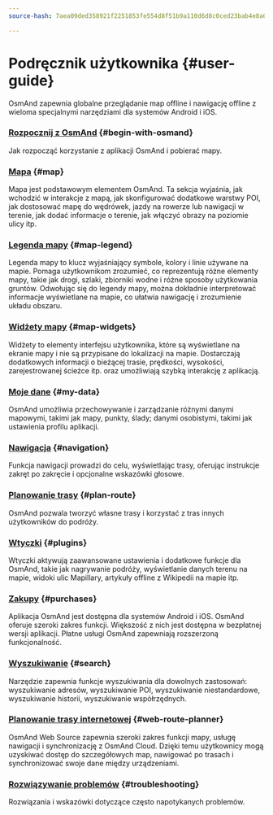 ```yaml
---
source-hash: 7aea09ded358921f2251853fe554d8f51b9a110d6d8c0ced23bab4e8a044c7d3

---
```

# Podręcznik użytkownika {#user-guide}

OsmAnd zapewnia globalne przeglądanie map offline i nawigację offline z wieloma specjalnymi narzędziami dla systemów Android i iOS.


### [Rozpocznij z OsmAnd](./start-with/index.md) {#begin-with-osmand}

Jak rozpocząć korzystanie z aplikacji OsmAnd i pobierać mapy.

### [Mapa](./map/index.md) {#map}

Mapa jest podstawowym elementem OsmAnd. Ta sekcja wyjaśnia, jak wchodzić w interakcje z mapą, jak skonfigurować dodatkowe warstwy POI, jak dostosować mapę do wędrówek, jazdy na rowerze lub nawigacji w terenie, jak dodać informacje o terenie, jak włączyć obrazy na poziomie ulicy itp.

### [Legenda mapy](./map-legend/index.md) {#map-legend}

Legenda mapy to klucz wyjaśniający symbole, kolory i linie używane na mapie. Pomaga użytkownikom zrozumieć, co reprezentują różne elementy mapy, takie jak drogi, szlaki, zbiorniki wodne i różne sposoby użytkowania gruntów. Odwołując się do legendy mapy, można dokładnie interpretować informacje wyświetlane na mapie, co ułatwia nawigację i zrozumienie układu obszaru.

### [Widżety mapy](./widgets/index.md) {#map-widgets}

Widżety to elementy interfejsu użytkownika, które są wyświetlane na ekranie mapy i nie są przypisane do lokalizacji na mapie. Dostarczają dodatkowych informacji o bieżącej trasie, prędkości, wysokości, zarejestrowanej ścieżce itp. oraz umożliwiają szybką interakcję z aplikacją.

### [Moje dane](./personal/index.md) {#my-data}

OsmAnd umożliwia przechowywanie i zarządzanie różnymi danymi mapowymi, takimi jak mapy, punkty, ślady; danymi osobistymi, takimi jak ustawienia profilu aplikacji.

### [Nawigacja](./navigation/index.md) {#navigation}

Funkcja nawigacji prowadzi do celu, wyświetlając trasy, oferując instrukcje zakręt po zakręcie i opcjonalne wskazówki głosowe.


### [Planowanie trasy](./plan-route/index.md) {#plan-route}

OsmAnd pozwala tworzyć własne trasy i korzystać z tras innych użytkowników do podróży.

### [Wtyczki](./plugins/index.md) {#plugins}

Wtyczki aktywują zaawansowane ustawienia i dodatkowe funkcje dla OsmAnd, takie jak nagrywanie podróży, wyświetlanie danych terenu na mapie, widoki ulic Mapillary, artykuły offline z Wikipedii na mapie itp.

### [Zakupy](./purchases/index.md) {#purchases}

Aplikacja OsmAnd jest dostępna dla systemów Android i iOS. OsmAnd oferuje szeroki zakres funkcji. Większość z nich jest dostępna w bezpłatnej wersji aplikacji. Płatne usługi OsmAnd zapewniają rozszerzoną funkcjonalność.

### [Wyszukiwanie](./search/index.md) {#search}

Narzędzie zapewnia funkcje wyszukiwania dla dowolnych zastosowań: wyszukiwanie adresów, wyszukiwanie POI, wyszukiwanie niestandardowe, wyszukiwanie historii, wyszukiwanie współrzędnych.

### [Planowanie trasy internetowej](./web/index.md) {#web-route-planner}

OsmAnd Web Source zapewnia szeroki zakres funkcji mapy, usługę nawigacji i synchronizację z OsmAnd Cloud. Dzięki temu użytkownicy mogą uzyskiwać dostęp do szczegółowych map, nawigować po trasach i synchronizować swoje dane między urządzeniami.

### [Rozwiązywanie problemów](./troubleshooting/index.md) {#troubleshooting}

Rozwiązania i wskazówki dotyczące często napotykanych problemów.